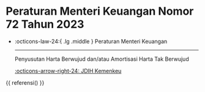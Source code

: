 # Peraturan Menteri Keuangan Nomor 72 Tahun 2023

<div class="grid cards" markdown>

-   :octicons-law-24:{ .lg .middle } Peraturan Menteri Keuangan

    ---

    Penyusutan Harta Berwujud dan/atau Amortisasi Harta Tak Berwujud

    [:octicons-arrow-right-24: JDIH Kemenkeu](https://jdih.kemenkeu.go.id/in/dokumen/peraturan/134992d3-ec0d-4564-41f9-08db8b773e4f)

</div>

{{ referensi() }}